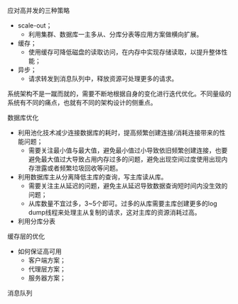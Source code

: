 应对高并发的三种策略

* scale-out；
  * 利用集群、数据库一主多从、分库分表等应用方案做横向扩展。
* 缓存；
  * 使用缓存可降低磁盘的读取访问，在内存中实现存储读取，以提升整体性能；
* 异步；
  * 请求转发到消息队列中，释放资源可处理更多的请求。

系统架构不是一蹴而就的，需要不断地根据自身的变化进行迭代优化。不同量级的系统有不同的痛点，也就有不同的架构设计的侧重点。



数据库优化

* 利用池化技术减少连接数据库的耗时，提高频繁创建连接/消耗连接带来的性能问题；
  * 需要关注最小值与最大值，避免最小值过小导致依旧频繁创建连接，也要避免最大值过大导致占用内存过多的问题，避免出现空间过度使用出现内存泄露或者频繁垃圾回收等问题。
* 利用数据库主从分离降低主库的查询，写主库读从库。
  * 需要关注主从延迟的问题，避免主从延迟导致数据查询短时间内没生效的问题；
  * 从库数量不宜过多，3~5个即可。过多的从库需要主库创建更多的log dump线程来处理主从复制的请求，这对主库的资源消耗过高。
* 利用分库分表





缓存层的优化

* 如何保证高可用
  * 客户端方案；
  * 代理层方案；
  * 服务器方案；





消息队列

